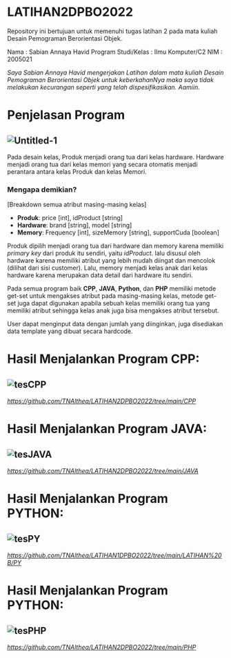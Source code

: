 # LATIHAN2DPBO2022
Repository ini bertujuan untuk memenuhi tugas latihan 2 pada mata kuliah Desain Pemograman Berorientasi Objek. 

Nama : Sabian Annaya Havid
Program Studi/Kelas : Ilmu Komputer/C2
NIM : 2005021

*Saya Sabian Annaya Havid mengerjakan Latihan dalam mata kuliah Desain Pemograman Berorientasi Objek untuk keberkahanNya maka saya tidak melakukan kecurangan seperti yang telah dispesifikasikan. Aamiin.*

# Penjelasan Program
## ![Untitled-1](https://user-images.githubusercontent.com/99664611/154848295-eddaf9e2-2afd-4847-bf29-19d27e742fe2.png)

Pada desain kelas, Produk menjadi orang tua dari kelas hardware. Hardware menjadi orang tua dari kelas memori yang secara otomatis menjadi perantara antara kelas Produk dan kelas Memori. 

### Mengapa demikian?
[Breakdown semua atribut masing-masing kelas]
- **Produk**: price [int], idProduct [string]
- **Hardware**: brand [string], model [string]
- **Memory**: Frequency [int], sizeMemory [string], supportCuda [boolean]

Produk dipilih menjadi orang tua dari hardware dan memory karena memiliki *primary key* dari produk itu sendiri, yaitu *idProduct*. lalu disusul oleh hardware karena memiliki atribut yang lebih mudah diingat dan mencolok (dilihat dari sisi customer). Lalu, memory menjadi kelas anak dari kelas hardware karena merupakan data detail dari hardware itu sendiri.

Pada semua program baik **CPP**, **JAVA**, **Python**, dan **PHP** memiliki metode get-set untuk mengakses atribut pada masing-masing kelas, metode get-set juga dapat digunakan apabila sebuah kelas memiliki orang tua yang memiliki atribut sehingga kelas anak juga bisa mengakses atribut tersebut.

User dapat menginput data dengan jumlah yang diinginkan, juga disediakan data template yang dibuat secara hardcode.

# Hasil Menjalankan Program CPP:
## ![tesCPP](https://user-images.githubusercontent.com/99664611/154848315-eaffc3b4-2835-4aee-82d3-017845848b0c.png)

*https://github.com/TNAlthea/LATIHAN2DPBO2022/tree/main/CPP*

# Hasil Menjalankan Program JAVA:
## ![tesJAVA](https://user-images.githubusercontent.com/99664611/154848324-db2e0784-dcff-4e41-8e3b-4d0ab4c99626.png)

*https://github.com/TNAlthea/LATIHAN2DPBO2022/tree/main/JAVA*

# Hasil Menjalankan Program PYTHON:
## ![tesPY](https://user-images.githubusercontent.com/99664611/154850629-3ede3e12-518e-437d-b26d-15a890df72a5.png)

*https://github.com/TNAlthea/LATIHAN1DPBO2022/tree/main/LATIHAN%20B/PY*

# Hasil Menjalankan Program PYTHON:
## ![tesPHP](https://user-images.githubusercontent.com/99664611/154853776-f31361f6-649e-4c4a-984a-fcb5bab3070d.png)

*https://github.com/TNAlthea/LATIHAN2DPBO2022/tree/main/PHP*

